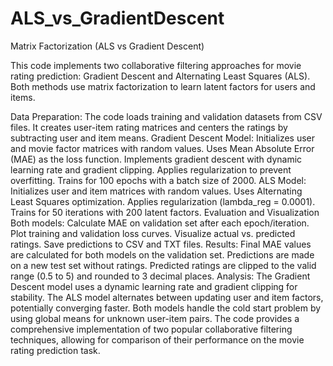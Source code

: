 # ALS_vs_GradientDescent
Matrix Factorization (ALS vs Gradient Descent)


This code implements two collaborative filtering approaches for movie rating prediction: Gradient Descent and Alternating Least Squares (ALS). Both methods use matrix factorization to learn latent factors for users and items.

Data Preparation:
The code loads training and validation datasets from CSV files.
It creates user-item rating matrices and centers the ratings by subtracting user and item means.
Gradient Descent Model:
Initializes user and movie factor matrices with random values.
Uses Mean Absolute Error (MAE) as the loss function.
Implements gradient descent with dynamic learning rate and gradient clipping.
Applies regularization to prevent overfitting.
Trains for 100 epochs with a batch size of 2000.
ALS Model:
Initializes user and item matrices with random values.
Uses Alternating Least Squares optimization.
Applies regularization (lambda_reg = 0.0001).
Trains for 50 iterations with 200 latent factors.
Evaluation and Visualization
Both models:
Calculate MAE on validation set after each epoch/iteration.
Plot training and validation loss curves.
Visualize actual vs. predicted ratings.
Save predictions to CSV and TXT files.
Results:
Final MAE values are calculated for both models on the validation set.
Predictions are made on a new test set without ratings.
Predicted ratings are clipped to the valid range (0.5 to 5) and rounded to 3 decimal places.
Analysis:
The Gradient Descent model uses a dynamic learning rate and gradient clipping for stability.
The ALS model alternates between updating user and item factors, potentially converging faster.
Both models handle the cold start problem by using global means for unknown user-item pairs.
The code provides a comprehensive implementation of two popular collaborative filtering techniques, allowing for comparison of their performance on the movie rating prediction task.
